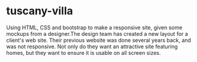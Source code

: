 # tuscany-villa
Using HTML, CSS and bootstrap to make a responsive site, given some mockups from a designer.The design team has created a new layout for a client's web site. Their previous website was done several years back, and was not responsive. Not only do they want an attractive site featuring homes, but they want to ensure it is usable on all screen sizes.
